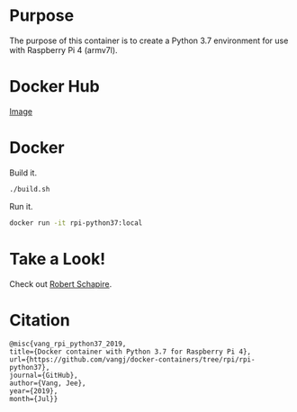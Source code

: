 # Purpose

The purpose of this container is to create a Python 3.7 environment for use with Raspberry Pi 4 (armv7l).

# Docker Hub

[Image](https://hub.docker.com/r/vangjee/rpi-python37)

# Docker

Build it.

```bash
./build.sh
```

Run it.

```bash
docker run -it rpi-python37:local
```

# Take a Look!

Check out [Robert Schapire](https://en.wikipedia.org/wiki/Robert_Schapire).

# Citation

```
@misc{vang_rpi_python37_2019, 
title={Docker container with Python 3.7 for Raspberry Pi 4}, 
url={https://github.com/vangj/docker-containers/tree/rpi/rpi-python37}, 
journal={GitHub},
author={Vang, Jee}, 
year={2019}, 
month={Jul}}
```
